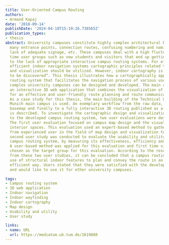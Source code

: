 ```yaml
---
title: User-Oriented Campus Routing
authors:
- Armand Kapaj
date: '2018-09-14'
publishDate: '2024-04-18T15:19:26.738565Z'
publication_types:
- thesis
abstract: University campuses constitute highly complex architectural buildings with
  many entrance points, connection routes, confusing numbering and naming systems,
  lack of adequate signage, etc. These campuses deal with a high fluctuation of first
  time user groups such as new students and visitors that end up getting lost due
  to the lack of appropriate interactive campus routing systems. For effective and
  efficient indoor navigation systems cartographic principles related to map design
  and visualization should be utilized. However, indoor cartography is still a “territory
  to be discovered”. This thesis illustrates how a cartographically appealing campus
  routing system that facilitates the navigation process of various user groups in
  complex university campuses can be designed and developed. The main criteria for
  an interactive 3D web application that combines the visualization of indoor spaces
  for an effective and user-friendly route planning and route communication are outlined.
  As a case study for this thesis, the main building of the Technical University of
  Munich main campus is used. An exemplary workflow from the raw data, to the campus
  basemap and finally to a fully interactive 3D routing published as a web application
  is described. To investigate the cartographic design and visualization methods applied
  to the developed campus routing system, two user evaluations were designed and conducted.
  The first user evaluation focused on campus map design and the visualization of
  interior spaces. This evaluation used an expert-based method to gather feedback
  from experienced user in the field of map design and visualization techniques. The
  second user study was conducted to evaluate the usability and utility of the developed
  campus routing system, by measuring its effectiveness, efficiency and users’ satisfaction.
  A user-based method was applied for this evaluation and first time visitors were
  chosen as the target group for this evaluation. According to the results gathered
  from these two user studies, it can be concluded that a campus routing system makes
  use of structural indoor features to plan and convey the route in an effective and
  efficient way. Users stated that they were satisfied with the developed 3D web application
  and would like to use it for other university campuses.

tags:
- Campus routing system
- 3D web application
- Indoor navigation
- Indoor wayfinding
- Indoor cartography
- Map design 
- Usability and utility
- User study

links:
- name: URL
  url: https://mediatum.ub.tum.de/1619880
---
```

